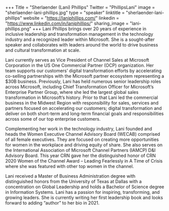 +++
Title = "Sherlaender (Lani) Phillips"
Twitter = "PhillipsLani"
image = "sherlaender-lani-phillips.jpg"
type = "speaker"
linktitle = "sherlaender-lani-phillips"
website = "https://laniphillips.com/"
linkedin = "https://www.linkedin.com/in/laniphillips/"
sharing_image = "lani-phillips.png"
+++
Lani Phillips brings over 20 years of experience in inclusive leadership and transformation management in the technology industry and a recognized leader within Microsoft. She is a sought-after speaker and collaborates with leaders around the world to drive business and cultural transformation at scale. 

Lani currently serves as Vice President of Channel Sales at Microsoft Corporation in the US One Commercial Partner (OCP) organization. Her team supports our customers’ digital transformation efforts by accelerating co-selling partnerships with the Microsoft partner ecosystem representing a $30B business. Previously, Lani has held numerous senior leadership roles across Microsoft, including Chief Transformation Officer for Microsoft’s Enterprise Partner Group, where she led the largest global sales transformation in Microsoft’s history. Prior to that Lani led the commercial business in the Midwest Region with responsibility for sales, services and partners focused on accelerating our customers; digital transformation and deliver on both short-term and long-term financial goals and responsibilities across some of our top enterprise customers.

Complementing her work in the technology industry, Lani founded and heads the Women Executive Channel Advisory Board (WECAB) comprised of all female executives. They are focused on creating more opportunities for women in the workplace and driving equity of share. She also serves on the International Association of Microsoft Channel Partners (IAMCP) D&I Advisory Board. This year CRN gave her the distinguished honor of CRN 2020 Women of the Channel Award – Leading Fearlessly in A Time of Crisis where she was featured with other top women in the channel.

Lani received a Master of Business Administration degree with distinguished honors from the University of Texas at Dallas with a concentration on Global Leadership and holds a Bachelor of Science degree in Information Systems. Lani has a passion for inspiring, transforming, and growing leaders. She is currently writing her first leadership book and looks forward to adding “author” to her bio in 2021.
